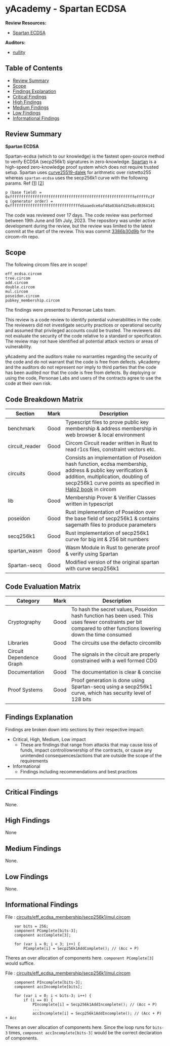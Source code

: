 # yAcademy - Spartan ECDSA <!-- omit in toc -->

**Review Resources:**

- [Spartan ECDSA](https://github.com/personaelabs/spartan-ecdsa)

**Auditors:**

 - [nullity](https://github.com/nullity00)

## Table of Contents <!-- omit in toc -->

- [Review Summary](#review-summary)
- [Scope](#scope)
- [Findings Explanation](#findings-explanation)
- [Critical Findings](#critical-findings)
- [High Findings](#high-findings)
- [Medium Findings](#medium-findings)
- [Low Findings](#low-findings)
- [Informational Findings](#informational-findings)

## Review Summary

**Spartan ECDSA**

Spartan-ecdsa (which to our knowledge) is the fastest open-source method to verify ECDSA (secp256k1) signatures in zero-knowledge. [Spartan](https://github.com/microsoft/Spartan) is a high-speed zero-knowledge proof system which does not require trusted setup. Spartan uses [curve25519-dalek](https://docs.rs/curve25519-dalek) for arithmetic over ristretto255 whereas ``spartan-ecdsa`` uses the secp256k1 curve with the following params. Ref [[1](https://neuromancer.sk/std/secg/secp256k1#)] [[2](https://www.secg.org/sec2-v2.pdf)]
```
p (base field) = 0xfffffffffffffffffffffffffffffffffffffffffffffffffffffffefffffc2f
q (generator order) = 0xfffffffffffffffffffffffffffffffebaaedce6af48a03bbfd25e8cd0364141
```

The code was reviewed over 17 days. The code review was performed between 19th June and 5th July, 2023. The repository was under active development during the review, but the review was limited to the latest commit at the start of the review. This was commit [3386b30d9b](https://github.com/personaelabs/spartan-ecdsa/tree/3386b30d9b5b62d8a60735cbeab42bfe42e80429) for the circom-rln repo.

## Scope

The following circom files are in scope!
```
eff_ecdsa.circom
tree.circom
add.circom
double.circom
mul.circom
poseidon.circom
pubkey_membership.circom
```

The findings were presented to Personae Labs team.

This review is a code review to identify potential vulnerabilities in the code. The reviewers did not investigate security practices or operational security and assumed that privileged accounts could be trusted. The reviewers did not evaluate the security of the code relative to a standard or specification. The review may not have identified all potential attack vectors or areas of vulnerability.

yAcademy and the auditors make no warranties regarding the security of the code and do not warrant that the code is free from defects. yAcademy and the auditors do not represent nor imply to third parties that the code has been audited nor that the code is free from defects. By deploying or using the code, Personae Labs and users of the contracts agree to use the code at their own risk.

Code Breakdown Matrix
---

| Section                 | Mark    | Description |
| ------------------------ | ------- | ----------- |
| benchmark                | Good    | Typescript files to prove public key membership & address membership in web browser & local environment |
| circuit_reader           | Good    | Circom Circuit reader written in Rust to read r1cs files, constraint vectors etc. |
| circuits                 | Good    | Consists an implementation of Poseidon hash function, ecdsa membership, address & public key verification & addition, multiplication, doubling of secp256k1 curve points as specified in [Halo2 book](https://zcash.github.io/halo2/design/gadgets/ecc.html) in circom |
| lib                      | Good    | Membership Prover & Verifier Classes written in typescript |
| poseidon                 | Good    | Rust implementation of Poseidon over the base field of secp256k1 & contains sagemath files to produce parameters |
| secq256k1                | Good    | Rust implementation of secp256k1 curve for big int & 256 bit numbers |
| spartan_wasm             | Good    | Wasm Module in Rust to generate proof & verify using Spartan |
| Spartan-secq             | Good    | Modified version of the original spartan with curve secp256k1 |

Code Evaluation Matrix
---

| Category                 | Mark    | Description |
| ------------------------ | ------- | ----------- |
| Cryptography             | Good    | To hash the secret values, Poseidon hash function has been used. This uses fewer constraints per bit compared to other functions lowering down the time consumed |
| Libraries                | Good    | The circuits use the defacto circomlib |
| Circuit Dependence Graph | Good    | The signals in the circuit are properly constrained with a well formed CDG |
| Documentation            | Good     | The documentation is clear & concise |
| Proof Systems            | Good    | Proof generation is done using Spartan-secq using a secp256k1 curve, which has security level of 128 bits|



## Findings Explanation

Findings are broken down into sections by their respective impact:
 - Critical, High, Medium, Low impact
     - These are findings that range from attacks that may cause loss of funds, impact control/ownership of the contracts, or cause any unintended consequences/actions that are outside the scope of the requirements
 - Informational
     - Findings including recommendations and best practices

---

## Critical Findings
None.

## High Findings
None

## Medium Findings
None.

## Low Findings
None.

## Informational Findings

File : [circuits/eff_ecdsa_membership/secp256k1/mul.circom](https://github.com/personaelabs/spartan-ecdsa/blob/3386b30d9b5b62d8a60735cbeab42bfe42e80429/packages/circuits/eff_ecdsa_membership/secp256k1/mul.circom#L66)
```
    var bits = 256;
    component PComplete[bits-3]; 
    component accComplete[3];

    for (var i = 0; i < 3; i++) {
        PComplete[i] = Secp256k1AddComplete(); // (Acc + P)
```
Theres an over allocation of components here. ``component PComplete[3]`` would suffice.

File : [circuits/eff_ecdsa_membership/secp256k1/mul.circom](https://github.com/personaelabs/spartan-ecdsa/blob/3386b30d9b5b62d8a60735cbeab42bfe42e80429/packages/circuits/eff_ecdsa_membership/secp256k1/mul.circom#L35)
```
    component PIncomplete[bits-3]; 
    component accIncomplete[bits];

    for (var i = 0; i < bits-3; i++) {
        if (i == 0) {
            PIncomplete[i] = Secp256k1AddIncomplete(); // (Acc + P)
            ...
            accIncomplete[i] = Secp256k1AddIncomplete(); // (Acc + P) + Acc
```
Theres an over allocation of components here. Since the loop runs for ``bits-3`` times, ``component accIncomplete[bits-3]`` would be the correct declaration of components.









